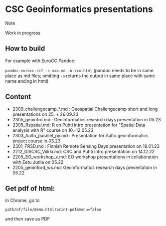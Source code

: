 # CSC Geoinformatics presentations


> [!NOTE]
> Work in progress


## How to build

For example with EuroCC Pandoc:

`pandoc-eurocc.sif -s xxx.md -o xxx.html` (pandoc needs to be in same place as md files; omitting `-o` returns the output in same place with same name ending in html)

## Content

* 2309_challengecamp_*.md : Geospatial Challengecamp short and long presentations on 25. + 26.09.23
* 2305_geoinfrd.md : Geoinformatics research days presentation in 05.23
* 2305_Rspatial.md: R on Puhti intro presentation for "Spatial Data analysis with R" course on 10.-12.05.23
* 2303_Aalto_parallel_py.md : Presentation for Aalto geoinformatics project course in 03.23
* 2301_FRSD.md : Finnish Remote Sensing Days presentation on 19.01.23
* 2212_GISCSC_Viikki.md: CSC and Puhti intro presentation on 14.12.22
* 2205_EO_workshop_x.md: EO workshop presentations in collaboration with Eetu Jutila on 05.22
* 2205_geoinford_ws.md: Geoinformatics research days presentation in 05.22


## Get pdf of html: 

In Chrome, go to

`path/of/file/demo.html?print-pdf&menu=false` 

and then save as PDF
